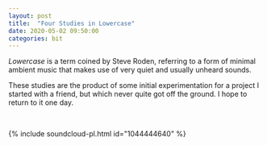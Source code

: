 ```yaml
---
layout: post
title:  "Four Studies in Lowercase"
date: 2020-05-02 09:50:00
categories: bit
---
```


_Lowercase_ is a term coined by Steve Roden, referring to a form of minimal ambient music that makes use of very quiet and usually unheard sounds.

These studies are the product of some initial experimentation for a project I started with a friend, but which never quite got off the ground. I hope to return to it one day.

<br />

{% include soundcloud-pl.html id="1044444640"  %}
